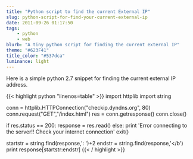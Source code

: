 ```yaml
---
title: "Python script to find the current External IP"
slug: python-script-for-find-your-current-external-ip
date: 2011-09-26 01:17:50
tags:
    - python
    - web
blurb: "A tiny python script for finding the current external IP"
theme: "#623F41"
title_color: "#537dca"
luminance: light
---
```


Here is a simple python 2.7 snippet for finding the current external IP address.

<div class="chroma-linenos">
{{< highlight python "linenos=table" >}}
import httplib
import string

conn = httplib.HTTPConnection("checkip.dyndns.org", 80)
conn.request("GET","/index.html")
res = conn.getresponse()
conn.close()

if res.status == 200:
   response = res.read()
else:
   print 'Error connecting to the server!! Check your internet connection'
   exit()

startstr = string.find(response,': ')+2
endstr = string.find(response,'</b')
print response[startstr:endstr]
{{< / highlight >}}
</div>
